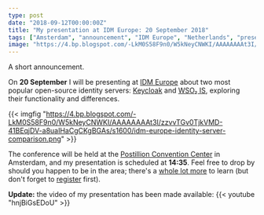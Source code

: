 ```yaml
---
type: post
date: "2018-09-12T00:00:00Z"
title: "My presentation at IDM Europe: 20 September 2018"
tags: ["Amsterdam", "announcement", "IDM Europe", "Netherlands", "presentation"]
image: "https://4.bp.blogspot.com/-LkM0S58F9n0/W5kNeyCNWKI/AAAAAAAAt3I/zzvvTGv0TjkVMD-41BEqjDV-a8uaIHaCgCKgBGAs/s1600/idm-europe-identity-server-comparison.png"
---
```


A short announcement.

On **20 September** I will be presenting at [IDM Europe](https://whitehallmedia.co.uk/idmeuropesep2018/) about two most popular open-source identity servers: [Keycloak](https://www.keycloak.org/) and [WSO₂ IS](https://wso2.com/identity-and-access-management/), exploring their functionality and differences.

<!--more-->

{{< imgfig "https://4.bp.blogspot.com/-LkM0S58F9n0/W5kNeyCNWKI/AAAAAAAAt3I/zzvvTGv0TjkVMD-41BEqjDV-a8uaIHaCgCKgBGAs/s1600/idm-europe-identity-server-comparison.png" >}}

The conference will be held at the [Postillion Convention Center](https://www.postillionhotels.com/en-gb/conferenties-events/amsterdam) in Amsterdam, and my presentation is scheduled at **14:35**. Feel free to drop by should you happen to be in the area; there's a [whole lot more](https://whitehallmedia.co.uk/idmeuropesep2018/programme/) to learn (but don't forget to [register](https://whitehallmedia.co.uk/idmeuropesep2018/registration) first).

**Update:** the video of my presentation has been made available:
{{< youtube "hnjBiGsEDoU" >}}
